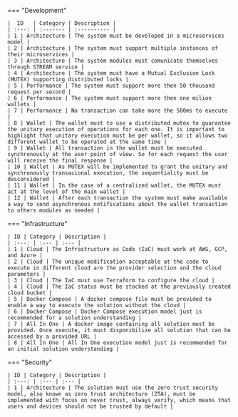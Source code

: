 
=== "Development"

    |  ID   | Category | Description |
    | :---: | :------- | :---------- |
    | 1 | Architecture | The system must be developed in a microservices model |
    | 2 | Architecture | The system must support multiple instances of their microservices |
    | 3 | Architecture | The system modules must comunicate themselves through STREAM service |
    | 4 | Architecture | The system must have a Mutual Exclusion Lock (MUTEX) supporting distributed locks |
    | 5 | Performance | The system must support more then 50 thousand request per second |
    | 6 | Performance | The system must support more then one milion wallets |
    | 7 | Performance | No transaction can take more the 500ms to execute |
    | 8 | Wallet | The wallet must to use a distributed mutex to guarantee the unitary execution of operations for each one. It is important to highlight that unitary execution must be per wallet, so it allows two different wallet to be operated at the same time |
    | 9 | Wallet | All transaction in the wallet must be executed synchronously at the user point of view. So for each request the user will receive the final response |
    | 10 | Wallet | As MUTEX will be implemented to grant the unitary and synchronously transacional execution, the sequentiality must be desconsidered |
    | 11 | Wallet | In the case of a centralized wallet, the MUTEX must act at the level of the main wallet |
    | 12 | Wallet | After each transaction the system must make available a way to send asynchronous notifications about the wallet transaction to others modules as needed |

=== "Infrastructure"

    | ID | Category | Description |
    | :---: | :--- | :--- |
    | 1 | Cloud | The Infrastructure as Code (IaC) must work at AWS, GCP, and Azure |
    | 2 | Cloud | The unique modification acceptable at the code to execute in different cloud are the provider selection and the cloud parameters |
    | 3 | Cloud | The IaC must use Terraform to configure the cloud |
    | 4 | Cloud | The IaC status must be stocked at the previously created cloud bucket |
    | 5 | Docker Compose | A docker compose file must be provided to enable a way to execute the solution without the cloud |
    | 6 | Docker Compose | Docker Compose execution model just is recommended for a solution understanding |
    | 7 | All In One | A docker image containing all solution most be provided. Once execute, it must disponibilize all solution that can be accessed by a provided URL |
    | 8 | All In One | All In One execution model just is recommended for an initial solution understanding |

=== "Security"

    | ID | Category | Description |
    | :---: | :--- | :--- |
    | 1 | Architecture | The solution must use the zero trust security model, also known as zero trust architecture (ZTA), must be implemented with focus on never trust, always verify, which means that users and devices should not be trusted by default |

